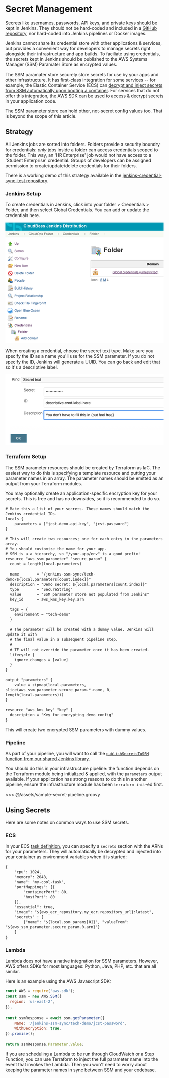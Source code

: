 # Secret Management
Secrets like usernames, passwords, API keys, and private keys should be kept in Jenkins. They should not be hard-coded and included in a [GitHub repository](../github/policies.md#secrets), nor hard-coded into Jenkins pipelines or Docker images. 

Jenkins cannot share its credential store with other applications & services, but provides a convenient way for developers to manage secrets right alongside their infrastructure and app builds. To faciliate using credentials, the secrets kept in Jenkins should be published to the AWS Systems Manager (SSM) Paramater Store as encrypted values.

The SSM paramater store securely store secrets for use by your apps and other infrastructure. It has first-class integration for some services -- for example, the Elastic Container Service (ECS) can [decrypt and inject secrets from SSM automatically upon booting a container](https://docs.aws.amazon.com/AmazonECS/latest/developerguide/specifying-sensitive-data.html). For services that do not offer this integration, the AWS SDK can be used to access & decrypt secrets in your application code.

The SSM parameter store can hold other, not-secret config values too. That is beyond the scope of this article.

## Strategy
All Jenkins jobs are sorted into folders. Folders provide a security boundry for credentials: *only* jobs inside a folder can access credentials scoped to the folder. This way, an 'HR Enterprise' job would not have access to a 'Student Enterprise' credential. Groups of developers can be assigned permission to create/update/delete credentials for their folders.

There is a working demo of this strategy available in the [jenkins-credential-sync-test repository](https://github.com/NIT-Administrative-Systems/jenkins-credential-sync-test).

### Jenkins Setup
To create credentials in Jenkins, click into your folder > Credentials > Folder, and then select Global Credentials. You can add or update the credentials here.

![Jenkins credential list screen](../assets/jenkins-cred-list.png)

When creating a credential, choose the secret text type. Make sure you specify the ID as a name you'll use for the SSM parameter. If you do not specify the ID, Jenkins will generate a UUID. You can go back and edit that so it's a descriptive label.

![Jenkins credential entry screen](../assets/jenkins-cred-entry.png)

### Terraform Setup
The SSM parameter resources should be created by Terraform as IaC. The easiest way to do this is specifying a template resource and putting your parameter names in an array. The parameter names should be emitted as an output from your Terraform modules.

You may optionally create an application-specific encryption key for your secrets. This is free and has no downsides, so it is recommended to do so.

```hcl
# Make this a list of your secrets. These names should match the Jenkins credential IDs.
locals {
    parameters = ["jcst-demo-api-key", "jcst-password"]
}

# This will create two resources; one for each entry in the parameters array.
# You should customize the name for your app. 
# SSM is a a hierarchy, so "/your-app/env" is a good prefix!
resource "aws_ssm_parameter" "secure_param" {
  count = length(local.parameters)

  name        = "/jenkins-ssm-sync/tech-demo/${local.parameters[count.index]}"
  description = "Demo secret: ${local.parameters[count.index]}"
  type        = "SecureString"
  value       = "SSM parameter store not populated from Jenkins"
  key_id      = aws_kms_key.key.arn

  tags = {
    environment = "tech-demo"
  }

  # The parameter will be created with a dummy value. Jenkins will update it with 
  # the final value in a subsequent pipeline step.
  #
  # TF will not override the parameter once it has been created.
  lifecycle {
    ignore_changes = [value]
  }
}

output "parameters" {
    value = zipmap(local.parameters, slice(aws_ssm_parameter.secure_param.*.name, 0, length(local.parameters)))
}

resource "aws_kms_key" "key" {
  description = "Key for encrypting demo config"
}
```

This will create two encrypted SSM parameters with dummy values. 

### Pipeline
As part of your pipeline, you will want to call the [`publishSecretsToSSM` function from our shared Jenkins library](../ci-cd/shared-libs.md). 

You should do this in your infrastructure pipeline: the function depends on the Terraform module being initialized & applied, with the `parameters` output available. If your application has strong reasons to do this in another pipeline, ensure the infrastructure module has been `terraform init`-ed first.

<<< @/assets/sample-secret-pipeline.groovy

## Using Secrets
Here are some notes on common ways to use SSM secrets.

### ECS
In your ECS [task definition](https://docs.aws.amazon.com/AmazonECS/latest/developerguide/task_definition_parameters.html), you can specify a `secrets` section with the ARNs for your parameters. They will automatically be decrypted and injected into your container as environment variables when it is started:

```json{11-13}
{
    "cpu": 1024,
    "memory": 2048,
    "name": "my-cool-task",
    "portMappings": [{
        "containerPort": 80,
        "hostPort": 80
    }],
    "essential": true,
    "image": "${aws_ecr_repository.my_ecr.repository_url}:latest",
    "secrets" : [
        {"name": "${local.ssm_params[0]}", "valueFrom": "${aws_ssm_parameter.secure_param.0.arn}"}
    ]
}
```

### Lambda
Lambda does not have a native integration for SSM parameters. However, AWS offers SDKs for most languages: Python, Java, PHP, etc. that are all similar. 

Here is an example using the AWS Javascript SDK:

```js
const AWS = require('aws-sdk');
const ssm = new AWS.SSM({
  region: 'us-east-2',
});

const ssmResponse = await ssm.getParameter({
    Name: '/jenkins-ssm-sync/tech-demo/jcst-password',
    WithDecryption: true,
}).promise();

return ssmResponse.Parameter.Value;
```

If you are scheduling a Lambda to be run through CloudWatch or a Step Function, you can use Terraform to inject the full parameter name into the event that invokes the Lambda. Then you won't need to worry about keeping the parameter names in sync between SSM and your codebase.
